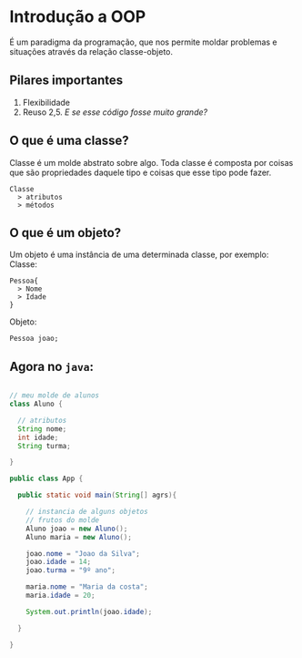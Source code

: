 # Introdução a OOP

É um paradigma da programação, que nos permite moldar problemas e situações através da relação classe-objeto.

## Pilares importantes

1. Flexibilidade
2. Reuso
2,5. *E se esse código fosse muito grande?*

## O que é uma classe?

Classe é um molde abstrato sobre algo. Toda classe é composta por coisas que são propriedades daquele tipo e coisas que esse tipo pode fazer.

```
Classe
  > atributos
  > métodos
```

## O que é um objeto?

Um objeto é uma instância de uma determinada classe, por exemplo:
Classe:
```
Pessoa{
  > Nome
  > Idade
}
```
Objeto:
```
Pessoa joao;
```

## Agora no `java`:

```java

// meu molde de alunos
class Aluno {

  // atributos
  String nome;
  int idade;
  String turma;

}

public class App {

  public static void main(String[] agrs){

    // instancia de alguns objetos
    // frutos do molde
    Aluno joao = new Aluno();
    Aluno maria = new Aluno();

    joao.nome = "Joao da Silva";
    joao.idade = 14;
    joao.turma = "9º ano";

    maria.nome = "Maria da costa";
    maria.idade = 20;

    System.out.println(joao.idade);

  }

}
```